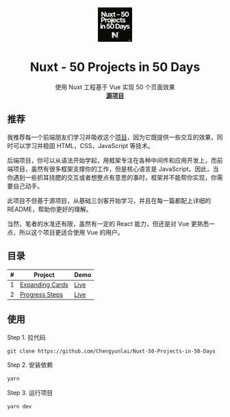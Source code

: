 <!-- PROJECT LOGO -->
<br />
<div align="center">
<img src="images/logo.png" alt="Logo" width="80" height="80">
<h1 align="center">Nuxt - 50 Projects in 50 Days</h1>

  <p align="center">
    使用 Nuxt 工程基于 Vue 实现 50 个页面效果
    <br />
    <a href="https://github.com/bradtraversy/50projects50days"><strong>源项目</strong></a>
  </p>
</div>

## 推荐
我推荐每一个前端朋友们学习并吸收这个[项目](https://github.com/bradtraversy/50projects50days)，因为它既提供一些交互的效果，同时可以学习并稳固 HTML，CSS，JavaScript 等技术。

后端项目，你可以从语法开始学起，用框架专注在各种中间件和应用开发上，而前端项目，虽然有很多框架支撑你的工作，但是核心语言是 JavaScript。因此，当你遇到一些抓耳挠腮的交互或者想整点有意思的事时，框架并不能帮你实现，你需要自己动手。

此项目不但基于源项目，从基础三剑客开始学习，并且在每一篇都配上详细的README，帮助你更好的理解。

当然，笔者的水准还有限，虽然有一定的 React 能力，但还是对 Vue 更熟悉一点，所以这个项目更适合使用 Vue 的用户。

## 目录
| #  | Project                                       | Demo     |
|----|-----------------------------------------------|----------|
| 1  | [Expanding Cards](https://github.com/Chengyunlai/Nuxt-50-Projects-in-50-Days/tree/master/pages/expanding-cards) | [Live]() |
| 2  | [Progress Steps](https://github.com/Chengyunlai/Nuxt-50-Projects-in-50-Days/tree/master/pages/progress-steps) | [Live]() |
## 使用
Step 1. 拉代码
```git
git clone https://github.com/Chengyunlai/Nuxt-50-Projects-in-50-Days
```

Step 2. 安装依赖

```cmd
yarn
```

Step 3. 运行项目
```cmd
yarn dev
```